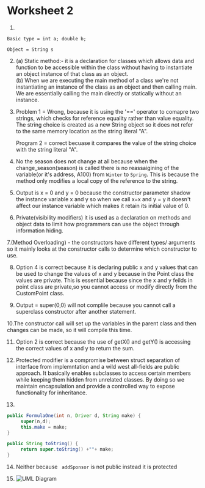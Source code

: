 # Worksheet 2

1.
```
Basic type = int a; double b;
```
```
Object = String s
```
2. <p> (a) Static method:- it is a declaration for classes which allows data and function to be accessible within the class without having to instantiate an object instance of that class as an object. <br> (b) When we are executing the main method of a class we're not instantiating an instance of the class as an object and then calling main. We are essentially calling the main directly or statically without an instance.

3. <p> Problem 1 = Wrong, because it is using the '==' operator to comapre two strings, which checks for reference equality rather than value equality. The  string choice is created as a new String object so it does not refer to the same memory location as the string literal "A". <p> Program 2 = correct becuase it compares the value of the string choice with the string literal "A".

4. No the season does not change at all because when the change_season(season) is called there is no reassaigining of the variable(or it's address, A100) from ```Winter``` to ```Spring```. This is because the method only modifies a local copy of the reference to the string.

5. Output is x = 0 and y = 0 because the constructor parameter shadow the instance variable x and y so when we call x=x and y = y it doesn't affect our instance variable which makes it retain its initial value of 0.

6. Private(visibility modifiers) it is used as a declaration on methods and object data to limit how programmers can use the object through information hiding. 

7.(Method Overloading) - the constructors have different types/ arguments so it mainly looks at the constructor calls to determine which constructor to use.

8. Option 4 is correct because it is declaring public x and y values that can be used to change the values of x and y because in the Point class the values are private. This is essential because since the x and y feilds in point class are private,so you cannot access or modify directly from the CustomPoint class.

9. Output = super(0,0) will not complile because you cannot call a superclass constructor after another statement.

10.The constructor call will set up the variables in the parent class and then changes can be made, so it will compile this time.

11. Option 2 is correct because the use of getX() and getY() is accessing the correct values of x and y to return the sum.

12. Protected modifier is a compromise between struct separation of interface from implemntation and a wild west all-fields are public approach. It basically enables subclasses to access certain members while keeping them hidden from unrelated classes. By doing so we maintain encapsulation and provide a controlled way to expose functionality for inheritance.

13.
```java
public FormulaOne(int n, Driver d, String make) {
     super(n,d);
     this.make = make;
}

public String toString() {
     return super.toString() +""+ make;
}
```

14. Neither because ``` addSponsor``` is not public instead it is protected

15. ![UML Diagram](https://github.com/kidusze/Worksheet-J2/blob/main/IMG_2761.heic) 





   
